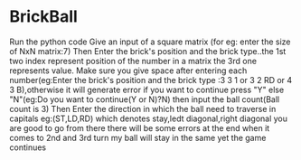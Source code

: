 # BrickBall
Run the python code
Give an input of a square matrix (for eg: enter the size of NxN matrix:7)
Then Enter the brick's position and the brick type..the 1st two index represent position of the number in a matrix the 3rd one represents value.
Make sure you give space after entering each number(eg:Enter the brick's position and the brick type :3 3 1 or 3 2 RD or 4 3 B),otherwise it will generate error
if you want to continue press "Y" else "N"(eg:Do you want to continue(Y or N)?N)
then input the ball count(Ball count is  3)
Then Enter the direction in which the ball need to traverse in capitals eg:(ST,LD,RD) which denotes stay,ledt diagonal,right diagonal
you are good to go from there
there will be some errors at the end when it comes to 2nd and 3rd turn my ball will stay in the same yet the game continues
